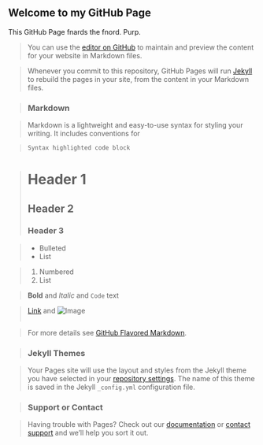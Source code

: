 ## Welcome to my GitHub Page

This GitHub Page fnards the fnord. Purp.

> You can use the [editor on GitHub](https://github.com/gierdo/gierdo.github.io/edit/master/index.md) to maintain and preview the content for your website in Markdown files.

> Whenever you commit to this repository, GitHub Pages will run [Jekyll](https://jekyllrb.com/) to rebuild the pages in your site, from the content in your Markdown files.

> ### Markdown

> Markdown is a lightweight and easy-to-use syntax for styling your writing. It includes conventions for

> ```markdown
> Syntax highlighted code block

> # Header 1
> ## Header 2
> ### Header 3

> - Bulleted
> - List

> 1. Numbered
> 2. List

> **Bold** and _Italic_ and `Code` text

> [Link](url) and ![Image](src)
> ```

> For more details see [GitHub Flavored Markdown](https://guides.github.com/features/mastering-markdown/).

> ### Jekyll Themes

> Your Pages site will use the layout and styles from the Jekyll theme you have selected in your [repository settings](https://github.com/gierdo/gierdo.github.io/settings). The name of this theme is saved in the Jekyll `_config.yml` configuration file.

> ### Support or Contact

> Having trouble with Pages? Check out our [documentation](https://help.github.com/categories/github-pages-basics/) or [contact support](https://github.com/contact) and we’ll help you sort it out.
